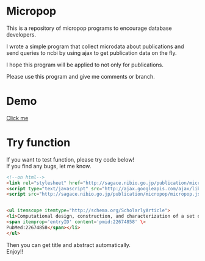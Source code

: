 Micropop
==

This is a repository of micropop programs to encourage database developers.

I wrote a simple program that collect microdata about publications and   
send queries to ncbi by using ajax to get publication data on the fly.

I hope this program will be applied to not only for publications.

Please use this program and give me comments or branch.

Demo
==

[Click me](http://sagace.nibio.go.jp/publication/micropop/popup.html)

Try function
==
  
If you want to test function, please try code below!  
If you find any bugs, let me know.
  

```html
<!--on html-->
<link rel="stylesheet" href="http://sagace.nibio.go.jp/publication/micropop/micropop.css" />                                
<script type="text/javascript" src="http://ajax.googleapis.com/ajax/libs/jquery/1.7.2/jquery.min.js"></script>              
<script src="http://sagace.nibio.go.jp/publication/micropop/micropop.js"></script>  


<ul itemscope itemtype="http://schema.org/ScholarlyArticle">
<li>Computational design, construction, and characterization of a set of specificity determining residues in protein-protein interactions
<span itemprop='entryID' content='pmid:22674858' \>
PubMed:22674858</span></li> 
</ul>

```

Then you can get title and abstract automatically.  
Enjoy!!  




